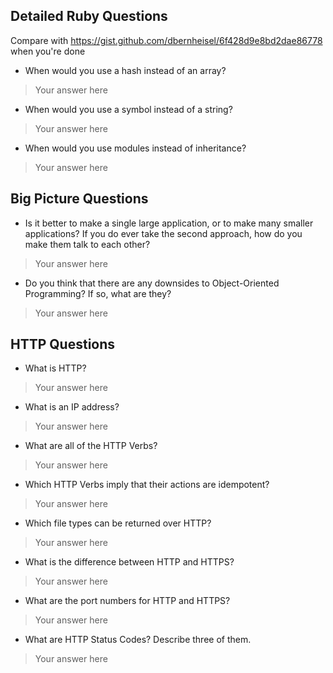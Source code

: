 ## Detailed Ruby Questions
Compare with https://gist.github.com/dbernheisel/6f428d9e8bd2dae86778 when you're done

* When would you use a hash instead of an array?

> Your answer here

* When would you use a symbol instead of a string?

> Your answer here

* When would you use modules instead of inheritance?

> Your answer here


## Big Picture Questions

* Is it better to make a single large application, or to make many smaller applications?  If you do ever take the second approach, how do you make them talk to each other?

> Your answer here

* Do you think that there are any downsides to Object-Oriented Programming?  If so, what are they?

> Your answer here


## HTTP Questions

* What is HTTP?

> Your answer here

* What is an IP address?

> Your answer here

* What are all of the HTTP Verbs?

> Your answer here

* Which HTTP Verbs imply that their actions are idempotent?

> Your answer here

* Which file types can be returned over HTTP?

> Your answer here

* What is the difference between HTTP and HTTPS?

> Your answer here

* What are the port numbers for HTTP and HTTPS?

> Your answer here

* What are HTTP Status Codes?  Describe three of them.

> Your answer here
